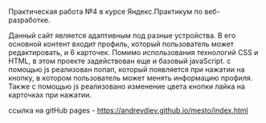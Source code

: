 Практическая работа №4 в курсе Яндекс.Практикум по веб-разработке.

Данный сайт является адаптивным под разные устройства.
В его основной контент входит профиль, который пользователь может редактировать, и 6 карточек.
Помимо использования технологий CSS и HTML, в этом проекте задействован еще и  базовый javaScript.
с помощью js реализован попап, который появляется при нажатии на кнопку, в котором пользователь может менять
информацию профиля.
Также с помощью js реализовано изменение цвета кнопки лайка на карточках при нажатии.

ссылка на gitHub pages - https://andreydiev.github.io/mesto/index.html

